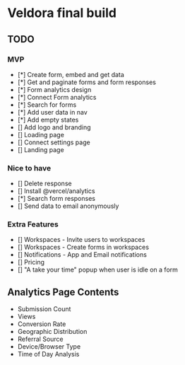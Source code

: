 # Veldora final build

## TODO

### MVP

- [*] Create form, embed and get data
- [*] Get and paginate forms and form responses
- [*] Form analytics design
- [*] Connect Form analytics
- [*] Search for forms
- [*] Add user data in nav
- [*] Add empty states
- [] Add logo and branding
- [] Loading page
- [] Connect settings page
- [] Landing page

### Nice to have

- [] Delete response
- [] Install @vercel/analytics
- [*] Search form responses
- [] Send data to email anonymously

### Extra Features

- [] Workspaces - Invite users to workspaces
- [] Workspaces - Create forms in workspaces
- [] Notifications - App and Email notifications
- [] Pricing
- [] "A take your time" popup when user is idle on a form

## Analytics Page Contents

- Submission Count
- Views
- Conversion Rate
- Geographic Distribution
- Referral Source
- Device/Browser Type
- Time of Day Analysis
